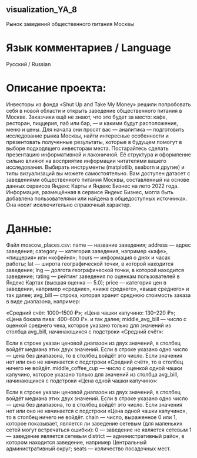 ## visualization_YA_8
Рынок заведений общественного питания Москвы

# Язык комментариев / Language
Русский / Russian

# Описание проекта:
Инвесторы из фонда «Shut Up and Take My Money» решили попробовать себя в новой области и открыть заведение общественного питания в Москве. Заказчики ещё не знают, что это будет за место: кафе, ресторан, пиццерия, паб или бар, — и какими будут расположение, меню и цены.
Для начала они просят вас — аналитика — подготовить исследование рынка Москвы, найти интересные особенности и презентовать полученные результаты, которые в будущем помогут в выборе подходящего инвесторам места.
Постарайтесь сделать презентацию информативной и лаконичной. Её структура и оформление сильно влияют на восприятие информации читателями вашего исследования. Выбирать инструменты (matplotlib, seaborn и другие) и типы визуализаций вы можете самостоятельно.
Вам доступен датасет с заведениями общественного питания Москвы, составленный на основе данных сервисов Яндекс Карты и Яндекс Бизнес на лето 2022 года. Информация, размещённая в сервисе Яндекс Бизнес, могла быть добавлена пользователями или найдена в общедоступных источниках. Она носит исключительно справочный характер.

# Данные:
Файл moscow_places.csv:
name — название заведения;
address — адрес заведения;
category — категория заведения, например «кафе», «пиццерия» или «кофейня»;
hours — информация о днях и часах работы;
lat — широта географической точки, в которой находится заведение;
lng — долгота географической точки, в которой находится заведение;
rating — рейтинг заведения по оценкам пользователей в Яндекс Картах (высшая оценка — 5.0);
price — категория цен в заведении, например «средние», «ниже среднего», «выше среднего» и так далее;
avg_bill — строка, которая хранит среднюю стоимость заказа в виде диапазона, например:
  
«Средний счёт: 1000–1500 ₽»;
«Цена чашки капучино: 130–220 ₽»;
«Цена бокала пива: 400–600 ₽».
и так далее;
middle_avg_bill — число с оценкой среднего чека, которое указано только для значений из столбца avg_bill, начинающихся с подстроки «Средний счёт»:
  
Если в строке указан ценовой диапазон из двух значений, в столбец войдёт медиана этих двух значений.
Если в строке указано одно число — цена без диапазона, то в столбец войдёт это число.
Если значения нет или оно не начинается с подстроки «Средний счёт», то в столбец ничего не войдёт.
middle_coffee_cup — число с оценкой одной чашки капучино, которое указано только для значений из столбца avg_bill, начинающихся с подстроки «Цена одной чашки капучино»:
  
Если в строке указан ценовой диапазон из двух значений, в столбец войдёт медиана этих двух значений.
Если в строке указано одно число — цена без диапазона, то в столбец войдёт это число.
Если значения нет или оно не начинается с подстроки «Цена одной чашки капучино», то в столбец ничего не войдёт.
chain — число, выраженное 0 или 1, которое показывает, является ли заведение сетевым (для маленьких сетей могут встречаться ошибки):
0 — заведение не является сетевым
1 — заведение является сетевым
district — административный район, в котором находится заведение, например Центральный административный округ;
seats — количество посадочных мест.

